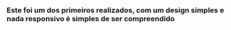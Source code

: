 ### Este foi um dos primeiros realizados, com um design simples e nada responsivo é simples de ser compreendido